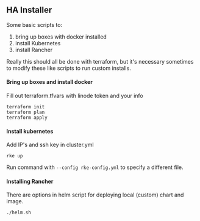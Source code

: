 ## HA Installer

Some basic scripts to:
  1) bring up boxes with docker installed
  2) install Kubernetes
  3) install Rancher

Really this should all be done with terraform, but it's necessary sometimes to modify these like scripts to run custom installs.


#### Bring up boxes and install docker

Fill out terraform.tfvars with linode token and your info

```
terraform init
terraform plan
terraform apply
```

#### Install kubernetes

Add IP's and ssh key in cluster.yml

```
rke up
```

Run command with `--config rke-config.yml` to specify a different file.

#### Installing Rancher

There are options in helm script for deploying local (custom) chart and image.

```
./helm.sh
```
